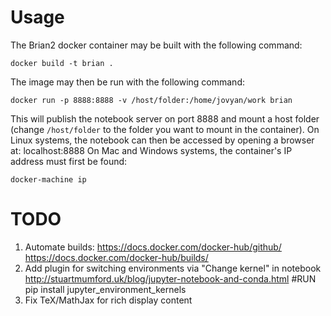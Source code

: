 Usage
=====

The Brian2 docker container may be built with the following command:

`docker build -t brian .`

The image may then be run with the following command:

`docker run -p 8888:8888 -v /host/folder:/home/jovyan/work brian`

This will publish the notebook server on port 8888 and mount a host folder (change `/host/folder` to the folder you want to mount in the container).
On Linux systems, the notebook can then be accessed by opening a browser at:
localhost:8888
On Mac and Windows systems, the container's IP address must first be found:

`docker-machine ip`

TODO
====

1. Automate builds: https://docs.docker.com/docker-hub/github/
    https://docs.docker.com/docker-hub/builds/
2. Add plugin for switching environments via "Change kernel" in notebook
    http://stuartmumford.uk/blog/jupyter-notebook-and-conda.html
    #RUN pip install jupyter_environment_kernels
3. Fix TeX/MathJax for rich display content
